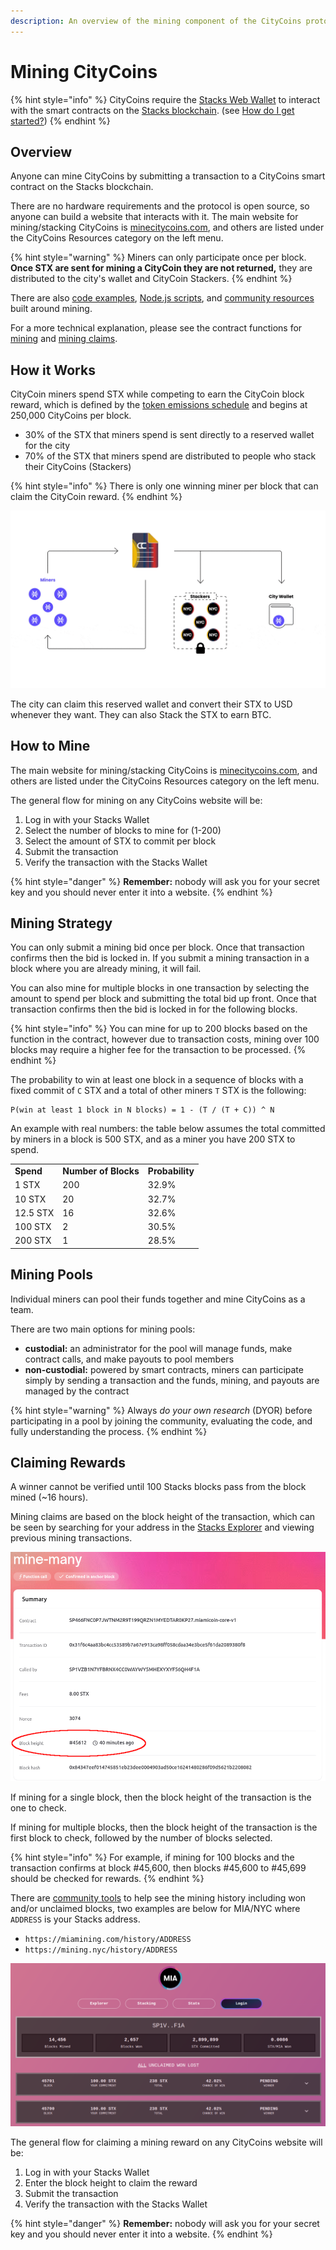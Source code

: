 ```yaml
---
description: An overview of the mining component of the CityCoins protocol.
---
```


# Mining CityCoins

{% hint style="info" %}
CityCoins require the [Stacks Web Wallet](https://hiro.so/wallet/install-web) to interact with the smart contracts on the [Stacks blockchain](https://stacks.co). (see [How do I get started?](../about-citycoins/how-do-i-get-started.md))
{% endhint %}

## Overview

Anyone can mine CityCoins by submitting a transaction to a CityCoins smart contract on the Stacks blockchain.

There are no hardware requirements and the protocol is open source, so anyone can build a website that interacts with it. The main website for mining/stacking CityCoins is [minecitycoins.com](https://minecitycoins.com), and others are listed under the CityCoins Resources category on the left menu.

{% hint style="warning" %}
Miners can only participate once per block. **Once STX are sent for mining a CityCoin they are not returned,** they are distributed to the city's wallet and CityCoin Stackers.
{% endhint %}

There are also [code examples](../developer-resources/code-examples/mining.md), [Node.js scripts](https://github.com/citycoins/scripts), and [community resources](../citycoins-resources/general.md#community-tools) built around mining.

For a more technical explanation, please see the contract functions for [mining](../contract-functions/mining.md) and [mining claims](../contract-functions/mining-claims.md).

## How it Works

CityCoin miners spend STX while competing to earn the CityCoin block reward, which is defined by the [token emissions schedule](token-configuration.md#emissions-schedule) and begins at 250,000 CityCoins per block.

* 30% of the STX that miners spend is sent directly to a reserved wallet for the city
* 70% of the STX that miners spend are distributed to people who stack their CityCoins (Stackers)

{% hint style="info" %}
There is only one winning miner per block that can claim the CityCoin reward.
{% endhint %}

![How it Works](../.gitbook/assets/nyc-coin-how-it-works.gif)

The city can claim this reserved wallet and convert their STX to USD whenever they want. They can also Stack the STX to earn BTC.

## How to Mine

The main website for mining/stacking CityCoins is [minecitycoins.com](https://minecitycoins.com), and others are listed under the CityCoins Resources category on the left menu.

The general flow for mining on any CityCoins website will be:

1. Log in with your Stacks Wallet
2. Select the number of blocks to mine for (1-200)
3. Select the amount of STX to commit per block
4. Submit the transaction
5. Verify the transaction with the Stacks Wallet

{% hint style="danger" %}
**Remember:** nobody will ask you for your secret key and you should never enter it into a website.
{% endhint %}

## **Mining Strategy**

You can only submit a mining bid once per block. Once that transaction confirms then the bid is locked in. If you submit a mining transaction in a block where you are already mining, it will fail.

You can also mine for multiple blocks in one transaction by selecting the amount to spend per block and submitting the total bid up front. Once that transaction confirms then the bid is locked in for the following blocks.

{% hint style="info" %}
You can mine for up to 200 blocks based on the function in the contract, however due to transaction costs, mining over 100 blocks may require a higher fee for the transaction to be processed.
{% endhint %}

The probability to win at least one block in a sequence of blocks with a fixed commit of `C` STX and a total of other miners `T` STX is the following:

```
P(win at least 1 block in N blocks) = 1 - (T / (T + C)) ^ N
```

An example with real numbers: the table below assumes the total committed by miners in a block is 500 STX, and as a miner you have 200 STX to spend.

|           |                      |                 |
| --------- | -------------------- | --------------- |
| **Spend** | **Number of Blocks** | **Probability** |
| 1 STX     | 200                  | 32.9%           |
| 10 STX    | 20                   | 32.7%           |
| 12.5 STX  | 16                   | 32.6%           |
| 100 STX   | 2                    | 30.5%           |
| 200 STX   | 1                    | 28.5%           |

## **Mining Pools**

Individual miners can pool their funds together and mine CityCoins as a team.&#x20;

There are two main options for mining pools:

* **custodial:** an administrator for the pool will manage funds, make contract calls, and make payouts to pool members
* **non-custodial:** powered by smart contracts, miners can participate simply by sending a transaction and the funds, mining, and payouts are managed by the contract

{% hint style="warning" %}
Always _do your own research_ (DYOR) before participating in a pool by joining the community, evaluating the code, and fully understanding the process.
{% endhint %}

## **Claiming Rewards**

A winner cannot be verified until 100 Stacks blocks pass from the block mined (\~16 hours).

Mining claims are based on the block height of the transaction, which can be seen by searching for your address in the [Stacks Explorer](https://explorer.stacks.co) and viewing previous mining transactions.

![Mining Transaction in Explorer](<../.gitbook/assets/Screenshot from 2022-01-18 16-43-19.png>)

If mining for a single block, then the block height of the transaction is the one to check.

If mining for multiple blocks, then the block height of the transaction is the first block to check, followed by the number of blocks selected.

{% hint style="info" %}
For example, if mining for 100 blocks and the transaction confirms at block #45,600, then blocks #45,600 to #45,699 should be checked for rewards.
{% endhint %}

There are [community tools](../citycoins-resources/general.md#community-tools) to help see the mining history including won and/or unclaimed blocks, two examples are below for MIA/NYC where `ADDRESS` is your Stacks address.

* `https://miamining.com/history/ADDRESS`
* `https://mining.nyc/history/ADDRESS`

![Mining History Example](<../.gitbook/assets/Screenshot from 2022-01-18 16-56-23.png>)



The general flow for claiming a mining reward on any CityCoins website will be:

1. Log in with your Stacks Wallet
2. Enter the block height to claim the reward
3. Submit the transaction
4. Verify the transaction with the Stacks Wallet

{% hint style="danger" %}
**Remember:** nobody will ask you for your secret key and you should never enter it into a website.
{% endhint %}
